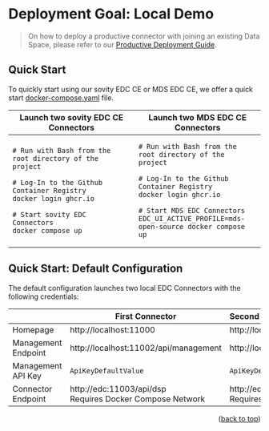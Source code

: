 Deployment Goal: Local Demo
========

> On how to deploy a productive connector with joining an existing Data Space, please refer
> to our [Productive Deployment Guide](../production/README.md).

## Quick Start

To quickly start using our sovity EDC CE or MDS EDC CE, we offer a quick
start [docker-compose.yaml](../../../../docker-compose.yaml) file.

<table>
<thead>
<tr>
<th>Launch two sovity EDC CE Connectors</th>
<th>Launch two MDS EDC CE Connectors</th>
</tr>
</thead>
<tbody>
<tr>
<td width="50%">

```shell script
# Run with Bash from the root directory of the project

# Log-In to the Github Container Registry
docker login ghcr.io

# Start sovity EDC Connectors
docker compose up
```

</td>
<td width="50%">

```shell script
# Run with Bash from the root directory of the project

# Log-In to the Github Container Registry
docker login ghcr.io

# Start MDS EDC Connectors
EDC_UI_ACTIVE_PROFILE=mds-open-source docker compose up
```

</td>
</tr>
</tbody>
</table>

## Quick Start: Default Configuration

The default configuration launches two local EDC Connectors with the following credentials:

|                     | First Connector                                               | Second Connector                                               |
|---------------------|---------------------------------------------------------------|:---------------------------------------------------------------|
| Homepage            | http://localhost:11000                                        | http://localhost:22000                                         |
| Management Endpoint | http://localhost:11002/api/management                         | http://localhost:22002/api/management                          |
| Management API Key  | `ApiKeyDefaultValue`                                          | `ApiKeyDefaultValue`                                           |
| Connector Endpoint  | http://edc:11003/api/dsp <br> Requires Docker Compose Network | http://edc2:11003/api/dsp <br> Requires Docker Compose Network |

<p align="right">(<a href="#readme-top">back to top</a>)</p>
